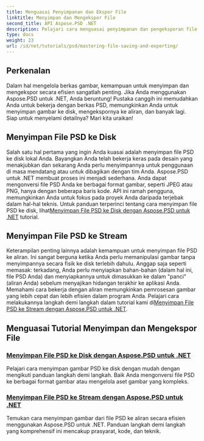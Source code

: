 ```yaml
---
title: Menguasai Penyimpanan dan Ekspor File
linktitle: Menyimpan dan Mengekspor File
second_title: API Aspose.PSD .NET
description: Pelajari cara menguasai penyimpanan dan pengeksporan file dengan tutorial Aspose.PSD untuk .NET. Konversi file PSD dengan mudah dan kelola aset gambar yang kompleks secara efisien.
type: docs
weight: 23
url: /id/net/tutorials/psd/mastering-file-saving-and-exporting/
---
```

## Perkenalan

Dalam hal mengelola berkas gambar, kemampuan untuk menyimpan dan mengekspor secara efisien sangatlah penting. Jika Anda menggunakan Aspose.PSD untuk .NET, Anda beruntung! Pustaka canggih ini memudahkan Anda untuk bekerja dengan berkas PSD, memungkinkan Anda untuk menyimpan gambar ke disk, mengekspornya ke aliran, dan banyak lagi. Siap untuk menyelami detailnya? Mari kita uraikan!

## Menyimpan File PSD ke Disk

 Salah satu hal pertama yang ingin Anda kuasai adalah menyimpan file PSD ke disk lokal Anda. Bayangkan Anda telah bekerja keras pada desain yang menakjubkan dan sekarang Anda perlu menyimpannya untuk penggunaan di masa mendatang atau untuk dibagikan dengan tim Anda. Aspose.PSD untuk .NET membuat proses ini menjadi sederhana. Anda dapat mengonversi file PSD Anda ke berbagai format gambar, seperti JPEG atau PNG, hanya dengan beberapa baris kode. API ini ramah pengguna, memungkinkan Anda untuk fokus pada proyek Anda daripada terjebak dalam hal-hal teknis. Untuk panduan terperinci tentang cara menyimpan file PSD ke disk, lihat[Menyimpan File PSD ke Disk dengan Aspose.PSD untuk .NET](./saving-psd-files-to-disk/) tutorial.

## Menyimpan File PSD ke Stream

 Keterampilan penting lainnya adalah kemampuan untuk menyimpan file PSD ke aliran. Ini sangat berguna ketika Anda perlu memanipulasi gambar tanpa menyimpannya secara fisik ke disk terlebih dahulu. Anggap saja seperti memasak: terkadang, Anda perlu menyiapkan bahan-bahan (dalam hal ini, file PSD Anda) dan menyiapkannya untuk dimasukkan ke dalam "panci" (aliran Anda) sebelum menyajikan hidangan terakhir ke aplikasi Anda. Memahami cara bekerja dengan aliran memungkinkan pemrosesan gambar yang lebih cepat dan lebih efisien dalam program Anda. Pelajari cara melakukannya langkah demi langkah dalam tutorial kami di[Menyimpan File PSD ke Stream dengan Aspose.PSD untuk .NET](./saving-psd-files-to-streams/).

## Menguasai Tutorial Menyimpan dan Mengekspor File
### [Menyimpan File PSD ke Disk dengan Aspose.PSD untuk .NET](./saving-psd-files-to-disk/)
Pelajari cara menyimpan gambar PSD ke disk dengan mudah dengan mengikuti panduan langkah demi langkah. Baik Anda mengonversi file PSD ke berbagai format gambar atau mengelola aset gambar yang kompleks.
### [Menyimpan File PSD ke Stream dengan Aspose.PSD untuk .NET](./saving-psd-files-to-streams/)
Temukan cara menyimpan gambar dari file PSD ke aliran secara efisien menggunakan Aspose.PSD untuk .NET. Panduan langkah demi langkah yang komprehensif ini mencakup prasyarat, kode, dan teknik.